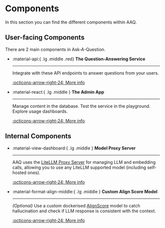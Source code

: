 # Components

In this section you can find the different components within AAQ.

## User-facing Components

There are 2 main components in Ask-A-Question.

<div class="grid cards" markdown>

- :material-api:{ .lg .middle .red} __The Question-Answering Service__

    ---

    Integrate with these API endpoints to answer questions from your
    users.

    [:octicons-arrow-right-24: More info](./qa-service/index.md)

- :material-react:{ .lg .middle } __The Admin App__

    ---

    Manage content in the database. Test the service in the playground.
    Explore usage dashboards.

    [:octicons-arrow-right-24: More info](./admin-app/index.md)

</div>

## Internal Components

<div class="grid cards" markdown>

- :material-view-dashboard:{ .lg .middle } __Model Proxy Server__

    ---

    AAQ uses the [LiteLLM Proxy Server](https://litellm.vercel.app/docs/simple_proxy) for
    managing LLM and embedding calls, allowing you to use any LiteLLM supported model (including self-hosted ones).

    [:octicons-arrow-right-24: More info](./litellm-proxy/index.md)

- :material-format-align-middle:{ .lg .middle } __Custom Align Score Model__

    ---

    _(Optional)_ Use a custom dockerised [AlignScore](https://arxiv.org/abs/2305.16739) model to catch
    hallucination and check if LLM response is consistent with the context.

    [:octicons-arrow-right-24: More info](./align-score/index.md)

</div>
